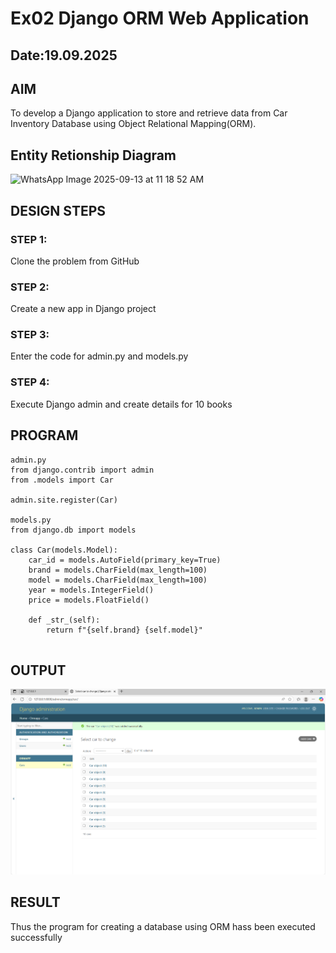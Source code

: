 # Ex02 Django ORM Web Application
## Date:19.09.2025 

## AIM
To develop a Django application to store and retrieve data from Car Inventory Database using Object Relational Mapping(ORM).

## Entity Retionship Diagram
![WhatsApp Image 2025-09-13 at 11 18 52 AM](https://github.com/user-attachments/assets/3a80f404-5db2-47af-9731-a2de86a9d5ca)


## DESIGN STEPS

### STEP 1:
Clone the problem from GitHub

### STEP 2:
Create a new app in Django project

### STEP 3:
Enter the code for admin.py and models.py

### STEP 4:
Execute Django admin and create details for 10 books

## PROGRAM
```
admin.py
from django.contrib import admin
from .models import Car

admin.site.register(Car)

models.py
from django.db import models

class Car(models.Model):
    car_id = models.AutoField(primary_key=True)
    brand = models.CharField(max_length=100)
    model = models.CharField(max_length=100)
    year = models.IntegerField()
    price = models.FloatField()

    def _str_(self):
        return f"{self.brand} {self.model}"


```
## OUTPUT
![alt text](<Screenshot 2025-09-19 085926.png>)




## RESULT
Thus the program for creating a database using ORM hass been executed successfully
